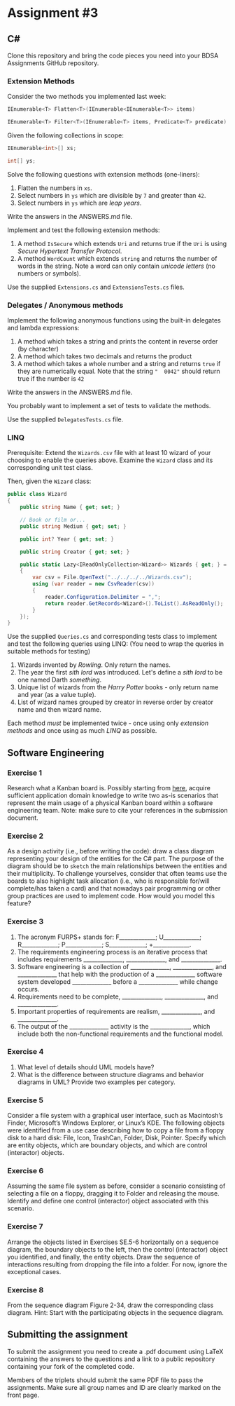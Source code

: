 # Assignment #3

## C&#35;

Clone this repository and bring the code pieces you need into your BDSA Assignments GitHub repository.

### Extension Methods

Consider the two methods you implemented last week:

```csharp
IEnumerable<T> Flatten<T>(IEnumerable<IEnumerable<T>> items)

IEnumerable<T> Filter<T>(IEnumerable<T> items, Predicate<T> predicate)
```

Given the following collections in scope:

```csharp
IEnumerable<int>[] xs;

int[] ys;
```

Solve the following questions with extension methods (one-liners):

1. Flatten the numbers in `xs`.
2. Select numbers in `ys` which are divisible by `7` and greater than `42`.
3. Select numbers in `ys` which are *leap years*.

Write the answers in the ANSWERS.md file.

Implement and test the following extension methods:

1. A method `IsSecure` which extends `Uri` and returns true if the `Uri` is using *Secure Hypertext Transfer Protocol*.
1. A method `WordCount` which extends `string` and returns the number of words in the string. Note a word can only contain *unicode letters* (no numbers or symbols).

Use the supplied `Extensions.cs` and `ExtensionsTests.cs` files.

### Delegates / Anonymous methods

Implement the following anonymous functions using the built-in delegates and lambda expressions:

1. A method which takes a string and prints the content in reverse order (by character)
1. A method which takes two decimals and returns the product
1. A method which takes a whole number and a string and returns `true` if they are numerically equal. Note that the string `"  0042"` should return true if the number is `42`

Write the answers in the ANSWERS.md file.

You probably want to implement a set of tests to validate the methods.

Use the supplied `DelegatesTests.cs` file.

### LINQ

Prerequisite: Extend the `Wizards.csv` file with at least 10 wizard of your choosing to enable the queries above.
Examine the `Wizard` class and its corresponding unit test class.

Then, given the `Wizard` class:

```csharp
public class Wizard
{
    public string Name { get; set; }

    // Book or film or...
    public string Medium { get; set; }

    public int? Year { get; set; }

    public string Creator { get; set; }

    public static Lazy<IReadOnlyCollection<Wizard>> Wizards { get; } = new Lazy<IReadOnlyCollection<Wizard>>(() =>
    {
        var csv = File.OpenText("../../../../Wizards.csv");
        using (var reader = new CsvReader(csv))
        {
            reader.Configuration.Delimiter = ",";
            return reader.GetRecords<Wizard>().ToList().AsReadOnly();
        }
    });
}
```

Use the supplied `Queries.cs` and corresponding tests class to implement and test the following queries using LINQ:
(You need to wrap the queries in suitable methods for testing)

1. Wizards invented by *Rowling*. Only return the names.
1. The year the first *sith lord* was introduced. Let's define a *sith lord* to be one named Darth *something*.
1. Unique list of wizards from the *Harry Potter* books - only return name and year (as a value tuple).
1. List of wizard names grouped by creator in reverse order by creator name and then wizard name.

Each method *must* be implemented twice - once using only *extension methods* and once using as much *LINQ* as possible.









## Software Engineering

### Exercise 1

Research what a Kanban board is.  Possibly starting from [here](https://www.atlassian.com/agile/kanban/boards), acquire sufficient application domain knowledge to write two as-is scenarios that represent the main usage of a physical Kanban board within a software engineering team.  Note: make sure to cite your references in the submission document.  

### Exercise 2

As a design activity (i.e., before writing the code): draw a class diagram representing your design of the entities for the C# part.  The purpose of the diagram should be to `sketch` the main relationships between the entities and their multiplicity.  To challenge yourselves, consider that often teams use the boards to also highlight task allocation (i.e., who is responsible for/will complete/has taken a card) and that nowadays pair programming or other group practices are used to implement code.  How would you model this feature?


### Exercise 3

1. The acronym FURPS+ stands for: F_____________; U_____________; R_____________; P_____________; S_____________; +_____________.
1. The requirements engineering process is an iterative process that includes requirements ______________, ______________, and ______________.
1. Software engineering is a collection of ______________, ______________, and ______________ that help with the production of a ______________ software system developed ______________ before a ______________ while change occurs.
1. Requirements need to be complete, ______________, ______________, and ______________.
1. Important properties of requirements are realism, ______________, and ______________.
1. The output of the ______________ activity is the ______________, which include both the non-functional requirements and the functional model.


### Exercise 4

1. What level of details should UML models have?
2. What is the difference between structure diagrams and behavior diagrams in UML?  Provide two examples per category.


### Exercise 5

Consider a file system with a graphical user interface, such as Macintosh’s Finder, Microsoft’s Windows Explorer, or Linux’s KDE. The following objects were identified from a use case describing how to copy a file from a floppy disk to a hard disk: File, Icon, TrashCan, Folder, Disk, Pointer. Specify which are entity objects, which are boundary objects, and which are control (interactor) objects.

### Exercise 6

Assuming the same file system as before, consider a scenario consisting of selecting a file on a floppy, dragging it to Folder and releasing the mouse. Identify and define one control (interactor) object associated with this scenario.

### Exercise 7

Arrange the objects listed in Exercises SE.5-6 horizontally on a sequence diagram, the boundary objects to the left, then the control (interactor) object you identified, and finally, the entity objects. Draw the sequence of interactions resulting from dropping the file into a folder. For now, ignore the exceptional cases.

### Exercise 8

From the sequence diagram Figure 2-34, draw the corresponding class diagram. Hint: Start with the participating objects in the sequence diagram.




## Submitting the assignment

To submit the assignment you need to create a .pdf document using LaTeX containing the answers to the questions and a link to a public repository containing your fork of the completed code.

Members of the triplets should submit the same PDF file to pass the assignments.  Make sure all group names and ID are clearly marked on the front page. 



